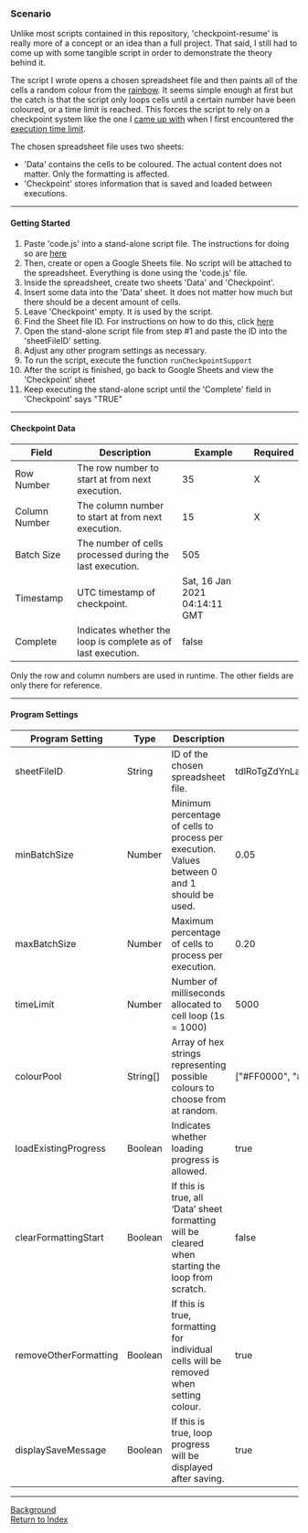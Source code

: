 ### Scenario

Unlike most scripts contained in this repository, 'checkpoint-resume' is really more of a concept or an idea than a full project. That said, I still had to come up with some tangible script in order to demonstrate the theory behind it.

The script I wrote opens a chosen spreadsheet file and then paints all of the cells a random colour from the [rainbow](https://simple.wikipedia.org/wiki/Rainbow). It seems simple enough at first but the catch is that the script only loops cells until a certain number have been coloured, or a time limit is reached. This forces the script to rely on a checkpoint system like the one I [came up with](./background.md) when I first encountered the [execution time limit](https://developers.google.com/apps-script/guides/services/quotas#current_limitations).

The chosen spreadsheet file uses two sheets:

* 'Data' contains the cells to be coloured. The actual content does not matter. Only the formatting is affected. 
* 'Checkpoint' stores information that is saved and loaded between executions.

---

#### Getting Started

1. Paste 'code.js' into a stand-alone script file. The instructions for doing so are [here](../../install.md#script)
2. Then, create or open a Google Sheets file. No script will be attached to the spreadsheet. Everything is done using the 'code.js' file.
3. Inside the spreadsheet, create two sheets 'Data' and 'Checkpoint'.
4. Insert some data into the 'Data' sheet. It does not matter how much but there should be a decent amount of cells.
5. Leave 'Checkpoint' empty. It is used by the script.
6. Find the Sheet file ID. For instructions on how to do this, click [here](https://developers.google.com/sheets/api/guides/concepts#spreadsheet_id)
7. Open the stand-alone script file from step #1 and paste the ID into the 'sheetFileID' setting.
8. Adjust any other program settings as necessary.
9. To run the script, execute the function `runCheckpointSupport`
10. After the script is finished, go back to Google Sheets and view the 'Checkpoint' sheet
11. Keep executing the stand-alone script until the 'Complete' field in 'Checkpoint' says "TRUE"

---

#### Checkpoint Data

| Field | Description | Example | Required |
|---|---|---|---|
| Row Number | The row number to start at from next execution. | 35 | X |
| Column Number | The column number to start at from next execution. | 15 | X |
| Batch Size | The number of cells processed during the last execution. | 505 |  |
| Timestamp | UTC timestamp of checkpoint. | Sat, 16 Jan 2021 04:14:11 GMT |  |
| Complete | Indicates whether the loop is complete as of last execution. | false |  |


Only the row and column numbers are used in runtime. The other fields are only there for reference.

---

#### Program Settings

| Program Setting | Type | Description | Example |
|---|---|---|---|
| sheetFileID | String | ID of the chosen spreadsheet file. | tdlRoTgZdYnLa6CXDkwpmfGPM6hlpjXY |
| minBatchSize | Number | Minimum percentage of cells to process per execution. Values between 0 and 1 should be used. | 0.05 |
| maxBatchSize | Number | Maximum percentage of cells to process per execution. | 0.20 |
| timeLimit | Number | Number of milliseconds allocated to cell loop (1s = 1000) | 5000 |
| colourPool | String[] | Array of hex strings representing possible colours to choose from at random. | ["#FF0000", "#FF7F00", [etc](https://simple.wikipedia.org/wiki/Rainbow)] |
| loadExistingProgress | Boolean | Indicates whether loading progress is allowed. | true |
| clearFormattingStart | Boolean | If this is true, all ‘Data’ sheet formatting will be cleared when starting the loop from scratch. | false |
| removeOtherFormatting | Boolean | If this is true, formatting for individual cells will be removed when setting colour. | true |
| displaySaveMessage | Boolean | If this is true, loop progress will be displayed after saving. | true |

---

[Background](./background.md)  
[Return to Index](../readme.md)